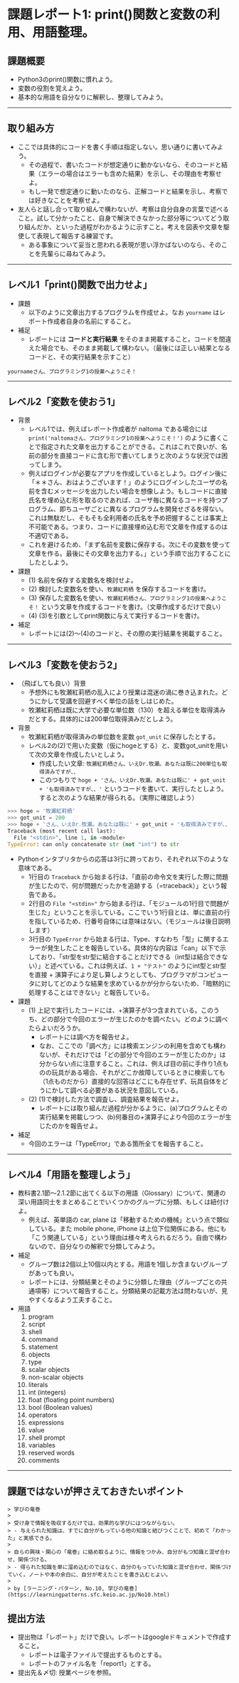 # 課題レポート1: print()関数と変数の利用、用語整理。

## 課題概要
- Python3のprint()関数に慣れよう。
- 変数の役割を覚えよう。
- 基本的な用語を自分なりに解釈し、整理してみよう。

<hr>

## 取り組み方
- ここでは具体的にコードを書く手順は指定しない。思い通りに書いてみよう。
  - その過程で、書いたコードが想定通りに動かないなら、そのコードと結果（エラーの場合はエラーも含めた結果）を示し、その理由を考察せよ。
  - もし一発で想定通りに動いたのなら、正解コードと結果を示し、考察では好きなことを考察せよ。
- 友人らと話し合って取り組んで構わないが、考察は自分自身の言葉で述べること。試して分かったこと、自身で解決できなかった部分等についてどう取り組んだか、といった過程がわかるように示すこと。考えを図表や文章を駆使して表現して報告する練習です。
  - ある事象について妥当と思われる表現が思い浮かばないのなら、そのことを先輩らに尋ねてみよう。

<hr>

## レベル1「print()関数で出力せよ」
- 課題
  - 以下のように文章出力するプログラムを作成せよ。なお ``yourname`` はレポート作成者自身の名前にすること。
- 補足
  - レポートには **コードと実行結果** をそのまま掲載すること。コードを間違えた場合でも、そのまま掲載して構わない。（最後には正しい結果となるコードと、その実行結果を示すこと）
```
yournameさん、プログラミング1の授業へようこそ！
```

<hr>

## レベル2「変数を使おう1」
- 背景
  - レベル1では、例えばレポート作成者が naltoma である場合には ``print('naltomaさん、プログラミング1の授業へようこそ！')`` のように書くことで指定された文章を出力することができる。これはこれで良いが、名前の部分を直接コードに含む形で書いてしまうと次のような状況では困ってしまう。
  - 例えばログインが必要なアプリを作成しているとしよう。ログイン後に「＊＊さん、おはようございます！」のようにログインしたユーザの名前を含むメッセージを出力したい場合を想像しよう。もしコードに直接氏名を埋め込む形を取るのであれば、ユーザ毎に異なるコードを持つプログラム、即ちユーザごとに異なるプログラムを開発せざるを得ない。これは無駄だし、そもそも全利用者の氏名を予め把握することは事実上不可能である。つまり、コードに直接埋め込む形で文章を作成するのは不適切である。
  - これを避けるため、「まず名前を変数に保存する。次にその変数を使って文章を作る。最後にその文章を出力する。」という手順で出力することにしたとしよう。
- 課題
  - (1) 名前を保存する変数名を検討せよ。
  - (2) 検討した変数名を使い、``牧瀬紅莉栖`` を保存するコードを書け。
  - (3) 保存した変数名を使い、``牧瀬紅莉栖さん、プログラミング1の授業へようこそ！`` という文章を作成するコードを書け。（文章作成するだけで良い）
  - (4) (3)を引数としてprint関数に与えて実行するコードを書け。
- 補足
  - レポートには(2)〜(4)のコードと、その際の実行結果を掲載すること。

<hr>

## レベル3「変数を使おう2」
- （飛ばしても良い）背景
  - 予想外にも牧瀬紅莉栖の乱入により授業は混迷の渦に巻き込まれた。どうにかして受講を回避すべく単位の話をしはじめた。
  - 牧瀬紅莉栖は既に大学で必要な単位数（130）を超える単位を取得済みだとする。具体的には200単位取得済みだとしよう。
- 背景
  - 牧瀬紅莉栖が取得済みの単位数を変数 ``got_unit`` に保存したとする。
  - レベル2の(2)で用いた変数（仮にhogeとする）と、変数got_unitを用いて次の文章を作成したいとしよう。
    - 作成したい文章: ``牧瀬紅莉栖さん、いえDr.牧瀬。あなたは既に200単位も取得済みですが、、``
    - このつもりで ``hoge + 'さん、いえDr.牧瀬。あなたは既に' + got_unit + 'も取得済みですが、、'`` というコードを書いて、実行したとしよう。すると次のような結果が得られる。（実際に確認しよう）

```Python
>>> hoge = '牧瀬紅莉栖'
>>> got_unit = 200
>>> hoge + 'さん、いえDr.牧瀬。あなたは既に' + got_unit + 'も取得済みですが、、'
Traceback (most recent call last):
  File "<stdin>", line 1, in <module>
TypeError: can only concatenate str (not "int") to str
```
- Pythonインタプリタからの応答は3行に跨っており、それぞれ以下のような意味である。
  - 1行目の ``Traceback`` から始まる行は、「直前の命令文を実行した際に問題が生じたので、何が問題だったかを追跡する（=traceback）」という報告である。
  - 2行目の ``File "<stdin>"`` から始まる行は、「モジュールの1行目で問題が生じた」ということを示している。ここでいう1行目とは、単に直前の行を指しているため、行番号自体には意味はない。（モジュールは後日説明します）
  - 3行目の ``TypeError`` から始まる行は、Type、すなわち「型」に関するエラーが発生したことを報告している。具体的な内容は「can」以下で示しており、「str型をstr型に結合することだけできる（int型は結合できない）」と述べている。これは例えば、``1 + "テスト"`` のようにint型とstr型を直接 + 演算子により足し算しようとしても、プログラマがコンピュータに対してどのような結果を求めているかが分からないため、「暗黙的に処理することはできない」と報告している。
- 課題
  - (1) 上記で実行したコードには、+演算子が3つ含まれている。このうち、どの部分で今回のエラーが生じたのかを調べたい。どのように調べたらよいだろうか。
    - レポートには調べ方を報告せよ。
    - なお、ここでの「調べ方」には検索エンジンの利用を含めても構わないが、それだけでは「どの部分で今回のエラーが生じたのか」は分からない点に注意すること。これは、例えば目の前に手作り1点ものの玩具がある場合、それがどこか故障しているときに検索しても（1点ものだから）直接的な回答はどこにも存在せず、玩具自体をどうにかして調べる必要がある状況を意図している。
  - (2) (1)で検討した方法で調査し、調査結果を報告せよ。
    - レポートには取り組んだ過程が分かるように、(a)プログラムとその実行結果を掲載しつつ、(b)何番目の+演算子により今回のエラーが生じたのかを報告せよ。
- 補足
  - 今回のエラーは「TypeError」である箇所全てを報告すること。

<hr>

## レベル4「用語を整理しよう」
- 教科書2.1節〜2.1.2節に出てくる以下の用語（Glossary）について、関連の深い用語同士をまとめることでいくつかのグループに分類、もしくは紐付けよ。
  - 例えば、英単語の car, plane は「移動するための機械」という点で類似している。また mobile phone, iPhone は上位下位関係にある。他にも「こう関連している」という理由は様々考えられるだろう。自由で構わないので、自分なりの解釈で分類してみよう。
- 補足
  - グループ数は2個以上10個以内とする。用語を1個しか含まないグループがあっても良い。
  - レポートには、分類結果とそのように分類した理由（グループごとの共通項等）について報告すること。分類結果の記載方法は問わないが、見やすくなるよう工夫すること。
- 用語
  1. program
  1. script
  1. shell
  1. command
  1. statement
  1. objects
  1. type
  1. scalar objects
  1. non-scalar objects
  1. literals
  1. int (integers)
  1. float (floating point numbers)
  1. bool (Boolean values)
  1. operators
  1. expressions
  1. value
  1. shell prompt
  1. variables
  1. reserved words
  1. comments

<hr>

## 課題ではないが押さえておきたいポイント
```{note}
> 学びの竜巻
>
> 受け身で情報を吸収するだけでは、効果的な学びにはつながらない。
> - 与えられた知識は、すでに自分がもっている他の知識と結びつくことで、初めて「わかった」と実感できる。
>
> 自らの興味・関心の「竜巻」に絡め取るように、情報をつかみ、自分がもつ知識と混ぜ合わせ、関係づける。
> - 得られた知識を単に溜め込むのではなく、自分のもっていた知識と混ぜ合わせ、関係づけていく。ノートや本の余白に、自分が考えたことを書き込むとよい。
>
> by [ラーニング・パターン, No.10, 学びの竜巻](https://learningpatterns.sfc.keio.ac.jp/No10.html)
```

## 提出方法
- 提出物は「レポート」だけで良い。レポートはgoogleドキュメントで作成すること。
  - レポートは電子ファイルで提出するものとする。
  - レポートのファイル名を「report1」とする。
- 提出先＆〆切: 授業ページを参照。
